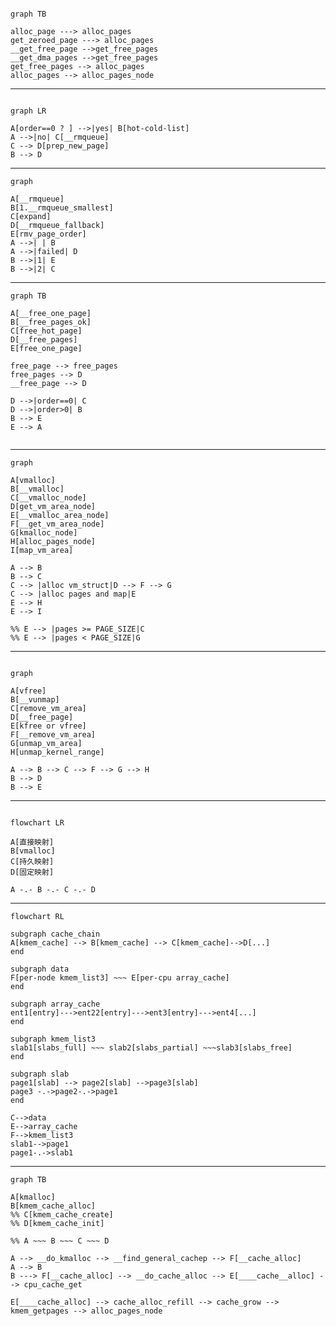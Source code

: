 ```mermaid

graph TB

alloc_page ---> alloc_pages
get_zeroed_page ---> alloc_pages
__get_free_page -->get_free_pages
__get_dma_pages -->get_free_pages
get_free_pages --> alloc_pages
alloc_pages --> alloc_pages_node

```

--------------------------------------

```mermaid

graph LR

A[order==0 ? ] -->|yes| B[hot-cold-list]
A -->|no| C[__rmqueue]
C --> D[prep_new_page]
B --> D

```


-----------------------------------

```mermaid
graph

A[__rmqueue]
B[1.__rmqueue_smallest]
C[expand]
D[__rmqueue_fallback]
E[rmv_page_order]
A -->| | B
A -->|failed| D
B -->|1| E
B -->|2| C

```

-------------------------------------

```mermaid
graph TB

A[__free_one_page]
B[__free_pages_ok]
C[free_hot_page]
D[__free_pages]
E[free_one_page]

free_page --> free_pages
free_pages --> D
__free_page --> D

D -->|order==0| C
D -->|order>0| B
B --> E
E --> A


```

----------------------------------------------

```mermaid
graph 

A[vmalloc]
B[__vmalloc]
C[__vmalloc_node]
D[get_vm_area_node]
E[__vmalloc_area_node]
F[__get_vm_area_node]
G[kmalloc_node]
H[alloc_pages_node]
I[map_vm_area]

A --> B
B --> C
C --> |alloc vm_struct|D --> F --> G
C --> |alloc pages and map|E
E --> H
E --> I

%% E --> |pages >= PAGE_SIZE|C
%% E --> |pages < PAGE_SIZE|G
```
----------------------------

```mermaid

graph

A[vfree]
B[__vunmap]
C[remove_vm_area]
D[__free_page]
E[kfree or vfree]
F[__remove_vm_area]
G[unmap_vm_area]
H[unmap_kernel_range]

A --> B --> C --> F --> G --> H
B --> D
B --> E

```
--------------------------
```mermaid

flowchart LR

A[直接映射]
B[vmalloc]
C[持久映射]
D[固定映射]

A -.- B -.- C -.- D

```


--------------------------

```mermaid
flowchart RL

subgraph cache_chain
A[kmem_cache] --> B[kmem_cache] --> C[kmem_cache]-->D[...]
end

subgraph data
F[per-node kmem_list3] ~~~ E[per-cpu array_cache] 
end

subgraph array_cache
ent1[entry]--->ent22[entry]--->ent3[entry]--->ent4[...]
end

subgraph kmem_list3
slab1[slabs_full] ~~~ slab2[slabs_partial] ~~~slab3[slabs_free]
end

subgraph slab
page1[slab] --> page2[slab] -->page3[slab]
page3 -.->page2-.->page1
end

C-->data
E-->array_cache
F-->kmem_list3
slab1-->page1
page1-.->slab1
```

----------------------

```mermaid
graph TB

A[kmalloc]
B[kmem_cache_alloc]
%% C[kmem_cache_create]
%% D[kmem_cache_init]

%% A ~~~ B ~~~ C ~~~ D

A --> __do_kmalloc --> __find_general_cachep --> F[__cache_alloc]
A --> B
B ---> F[__cache_alloc] --> __do_cache_alloc --> E[____cache__alloc] --> cpu_cache_get

E[____cache_alloc] --> cache_alloc_refill --> cache_grow --> kmem_getpages --> alloc_pages_node

```
